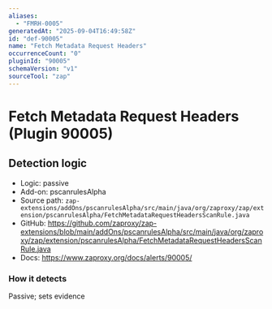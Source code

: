 ```yaml
---
aliases:
  - "FMRH-0005"
generatedAt: "2025-09-04T16:49:58Z"
id: "def-90005"
name: "Fetch Metadata Request Headers"
occurrenceCount: "0"
pluginId: "90005"
schemaVersion: "v1"
sourceTool: "zap"
---
```


# Fetch Metadata Request Headers (Plugin 90005)

## Detection logic

- Logic: passive
- Add-on: pscanrulesAlpha
- Source path: `zap-extensions/addOns/pscanrulesAlpha/src/main/java/org/zaproxy/zap/extension/pscanrulesAlpha/FetchMetadataRequestHeadersScanRule.java`
- GitHub: https://github.com/zaproxy/zap-extensions/blob/main/addOns/pscanrulesAlpha/src/main/java/org/zaproxy/zap/extension/pscanrulesAlpha/FetchMetadataRequestHeadersScanRule.java
- Docs: https://www.zaproxy.org/docs/alerts/90005/

### How it detects

Passive; sets evidence

